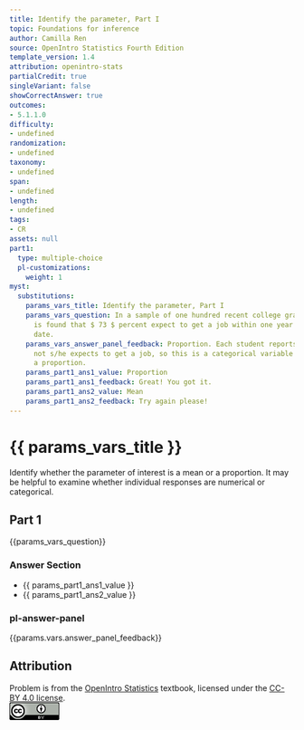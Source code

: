 ```yaml
---
title: Identify the parameter, Part I
topic: Foundations for inference
author: Camilla Ren
source: OpenIntro Statistics Fourth Edition
template_version: 1.4
attribution: openintro-stats
partialCredit: true
singleVariant: false
showCorrectAnswer: true
outcomes:
- 5.1.1.0
difficulty:
- undefined
randomization:
- undefined
taxonomy:
- undefined
span:
- undefined
length:
- undefined
tags:
- CR
assets: null
part1:
  type: multiple-choice
  pl-customizations:
    weight: 1
myst:
  substitutions:
    params_vars_title: Identify the parameter, Part I
    params_vars_question: In a sample of one hundred recent college graduates, it
      is found that $ 73 $ percent expect to get a job within one year of their graduation
      date.
    params_vars_answer_panel_feedback: Proportion. Each student reports whether or
      not s/he expects to get a job, so this is a categorical variable and we use
      a proportion.
    params_part1_ans1_value: Proportion
    params_part1_ans1_feedback: Great! You got it.
    params_part1_ans2_value: Mean
    params_part1_ans2_feedback: Try again please!
---
```

# {{ params_vars_title }}
Identify whether the parameter of interest is a mean or a proportion.
It may be helpful to examine whether individual responses are numerical or categorical.

## Part 1

{{params_vars_question}}

### Answer Section

- {{ params_part1_ans1_value }}
- {{ params_part1_ans2_value }}

### pl-answer-panel

{{params.vars.answer_panel_feedback}}

## Attribution

Problem is from the [OpenIntro Statistics](https://openintro.org/book/os/) textbook, licensed under the [CC-BY 4.0 license](https://creativecommons.org/licenses/by/4.0/).<br>![Image representing the Creative Commons 4.0 BY license.](https://raw.githubusercontent.com/firasm/bits/master/by.png)